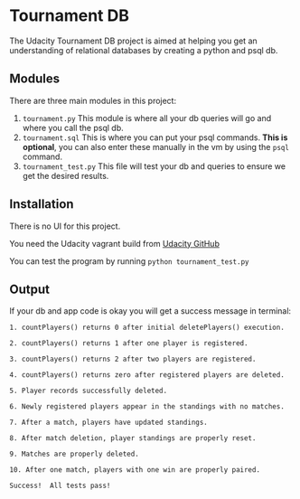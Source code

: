 # Tournament DB
The Udacity Tournament DB project is aimed at helping you get an understanding of relational databases by creating a python and psql db.

## Modules
There are three main modules in this project:

1. ```tournament.py``` This module is where all your db queries will go and where you call the psql db.
2. ```tournament.sql``` This is where you can put your psql commands. **This is optional**, you can also enter these manually in the vm by using the ```psql``` command.
3. ```tournament_test.py``` This file will test your db and queries to ensure we get the desired results.

## Installation
There is no UI for this project.

You need the Udacity vagrant build from [Udacity GitHub](https://github.com/udacity/fullstack-nanodegree-vm)

You can test the program by running ```python tournament_test.py```

## Output
If your db and app code is okay you will get a success message in terminal:

```1. countPlayers() returns 0 after initial deletePlayers() execution.```

```2. countPlayers() returns 1 after one player is registered.```

```3. countPlayers() returns 2 after two players are registered.```

```4. countPlayers() returns zero after registered players are deleted.```

```5. Player records successfully deleted.```

```6. Newly registered players appear in the standings with no matches.```

```7. After a match, players have updated standings.```

```8. After match deletion, player standings are properly reset.```

```9. Matches are properly deleted.```

```10. After one match, players with one win are properly paired.```

```Success!  All tests pass!```
